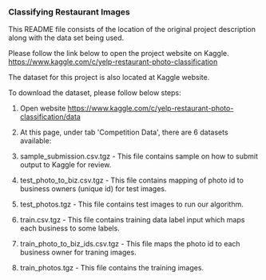 ### Classifying Restaurant Images

This README file consists of the location of the original project description along with the data set being used.

Please follow the link below to open the project website on Kaggle.
https://www.kaggle.com/c/yelp-restaurant-photo-classification

The dataset for this project is also located at Kaggle website.

To download the dataset, please follow below steps:
1. Open website
   https://www.kaggle.com/c/yelp-restaurant-photo-classification/data

2. At this page, under tab 'Competition Data', there are 6 datasets available:
  1. sample_submission.csv.tgz - This file contains sample on how to submit output to Kaggle for review.
  2. test_photo_to_biz.csv.tgz - This file contains mapping of photo id to business owners (unique id) for test images.
  3. test_photos.tgz - This file contains test images to run our algorithm.
  4. train.csv.tgz - This file contains training data label input which maps each business to some labels.
  5. train_photo_to_biz_ids.csv.tgz - This file maps the photo id to each business owner for traning images.
  6. train_photos.tgz - This file contains the training images.
